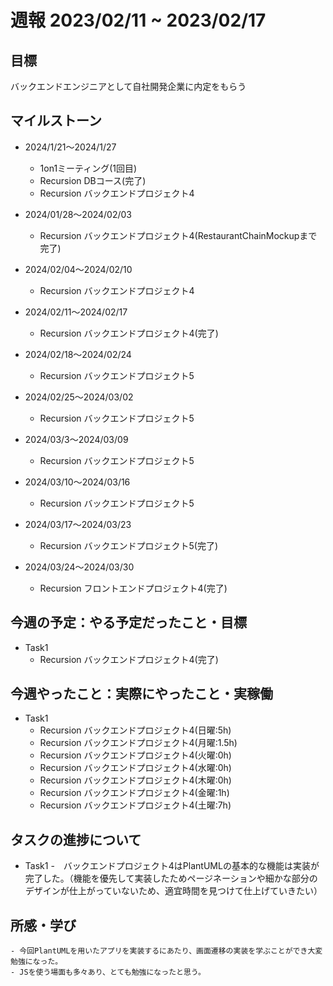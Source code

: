 # 週報 2023/02/11 ~ 2023/02/17

## 目標
バックエンドエンジニアとして自社開発企業に内定をもらう

## マイルストーン
- 2024/1/21〜2024/1/27
    - 1on1ミーティング(1回目)
    - Recursion DBコース(完了)
    - Recursion バックエンドプロジェクト4

- 2024/01/28〜2024/02/03
    - Recursion バックエンドプロジェクト4(RestaurantChainMockupまで完了)

- 2024/02/04〜2024/02/10
    - Recursion バックエンドプロジェクト4
- 2024/02/11〜2024/02/17
    - Recursion バックエンドプロジェクト4(完了)
- 2024/02/18〜2024/02/24
    - Recursion バックエンドプロジェクト5
- 2024/02/25〜2024/03/02
    - Recursion バックエンドプロジェクト5
- 2024/03/3〜2024/03/09
    - Recursion バックエンドプロジェクト5
- 2024/03/10〜2024/03/16
    - Recursion バックエンドプロジェクト5
- 2024/03/17〜2024/03/23
    - Recursion バックエンドプロジェクト5(完了)
- 2024/03/24〜2024/03/30
    - Recursion フロントエンドプロジェクト4(完了)
## 今週の予定：やる予定だったこと・目標
- Task1
    - Recursion バックエンドプロジェクト4(完了)


## 今週やったこと：実際にやったこと・実稼働
- Task1
    - Recursion バックエンドプロジェクト4(日曜:5h)
    - Recursion バックエンドプロジェクト4(月曜:1.5h)
    - Recursion バックエンドプロジェクト4(火曜:0h)
    - Recursion バックエンドプロジェクト4(水曜:0h)
    - Recursion バックエンドプロジェクト4(木曜:0h)
    - Recursion バックエンドプロジェクト4(金曜:1h)
    - Recursion バックエンドプロジェクト4(土曜:7h)

## タスクの進捗について
- Task1
    -　バックエンドプロジェクト4はPlantUMLの基本的な機能は実装が完了した。（機能を優先して実装したためページネーションや細かな部分のデザインが仕上がっていないため、適宜時間を見つけて仕上げていきたい）

## 所感・学び
    - 今回PlantUMLを用いたアプリを実装するにあたり、画面遷移の実装を学ぶことができ大変勉強になった。
    - JSを使う場面も多々あり、とても勉強になったと思う。


